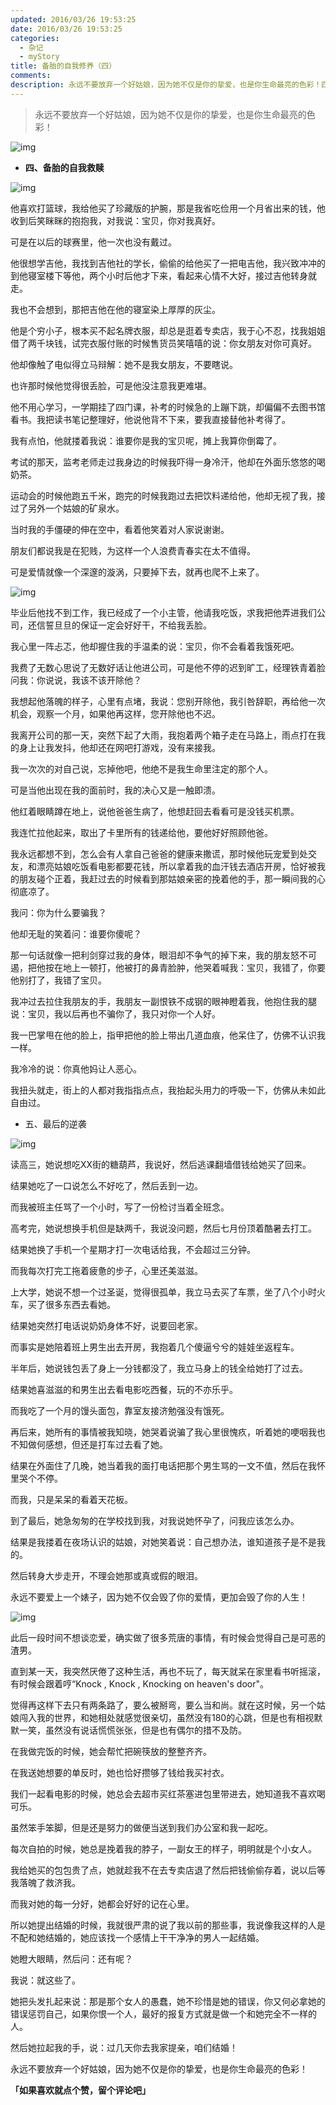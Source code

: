 ```yaml
---
updated: 2016/03/26 19:53:25
date: 2016/03/26 19:53:25
categories: 
  - 杂记
  - myStory
title: 备胎的自我修养（四）
comments: 
description: 永远不要放弃一个好姑娘，因为她不仅是你的挚爱，也是你生命最亮的色彩！四、备胎的自我救赎他喜欢打篮球，我给他买了珍藏版的护腕，那是我省吃俭用一个月省出来的钱，他收到后笑眯眯的抱抱我，对我说：宝贝，你对我真好。可是在以后的球赛里，他一次也没有戴过。他很想学吉他，我找到吉他社的学长，偷偷的给他买了一把电吉他，我兴致冲冲的到他寝室楼下等他，两个小时后他才下来，看起来心情不大好，接过吉他转身就走。
---
```

> 永远不要放弃一个好姑娘，因为她不仅是你的挚爱，也是你生命最亮的色彩！

![img](https://static.jindll.com/notes/a9bb56d059e63fc97b160e761ebb2d61_r.jpg)

- **四、备胎的自我救赎**

![img](https://static.jindll.com/notes/ea447eb5f9318b72209aaea9b3e5330e_b.jpg)

他喜欢打篮球，我给他买了珍藏版的护腕，那是我省吃俭用一个月省出来的钱，他收到后笑眯眯的抱抱我，对我说：宝贝，你对我真好。

可是在以后的球赛里，他一次也没有戴过。

他很想学吉他，我找到吉他社的学长，偷偷的给他买了一把电吉他，我兴致冲冲的到他寝室楼下等他，两个小时后他才下来，看起来心情不大好，接过吉他转身就走。

我也不会想到，那把吉他在他的寝室染上厚厚的灰尘。

他是个穷小子，根本买不起名牌衣服，却总是逛着专卖店，我于心不忍，找我姐姐借了两千块钱，试完衣服付账的时候售货员笑嘻嘻的说：你女朋友对你可真好。

他却像触了电似得立马辩解：她不是我女朋友，不要瞎说。

也许那时候他觉得很丢脸，可是他没注意我更难堪。

他不用心学习，一学期挂了四门课，补考的时候急的上蹦下跳，却偏偏不去图书馆看书。我把读书笔记整理好，他说他背不下来，要我直接替他补考得了。

我有点怕，他就搂着我说：谁要你是我的宝贝呢，摊上我算你倒霉了。

考试的那天，监考老师走过我身边的时候我吓得一身冷汗，他却在外面乐悠悠的喝奶茶。

运动会的时候他跑五千米，跑完的时候我跑过去把饮料递给他，他却无视了我，接过了另外一个姑娘的矿泉水。

当时我的手僵硬的伸在空中，看着他笑着对人家说谢谢。

朋友们都说我是在犯贱，为这样一个人浪费青春实在太不值得。

可是爱情就像一个深邃的漩涡，只要掉下去，就再也爬不上来了。

![img](https://static.jindll.com/notes/a991e38bd88b70fb53450b9f81c85a64_b.jpg)

毕业后他找不到工作，我已经成了一个小主管，他请我吃饭，求我把他弄进我们公司，还信誓旦旦的保证一定会好好干，不给我丢脸。

我心里一阵忐忑，他却握住我的手温柔的说：宝贝，你不会看着我饿死吧。

我费了无数心思说了无数好话让他进公司，可是他不停的迟到旷工，经理铁青着脸问我：你说说，我该不该开除他？

我想起他落魄的样子，心里有点堵，我说：您别开除他，我引咎辞职，再给他一次机会，观察一个月，如果他再这样，您开除他也不迟。

我离开公司的那一天，突然下起了大雨，我抱着两个箱子走在马路上，雨点打在我的身上让我发抖，他却还在网吧打游戏，没有来接我。

我一次次的对自己说，忘掉他吧，他绝不是我生命里注定的那个人。

可是当他出现在我的面前时，我的决心又是一触即溃。

他红着眼睛蹲在地上，说他爸爸生病了，他想赶回去看看可是没钱买机票。

我连忙拉他起来，取出了卡里所有的钱递给他，要他好好照顾他爸。

我永远都想不到，怎么会有人拿自己爸爸的健康来撒谎，那时候他玩宠爱到处交友，和漂亮姑娘吃饭看电影都要花钱，所以拿着我的血汗钱去酒店开房，恰好被我的朋友碰个正着，我赶过去的时候看到那姑娘亲密的挽着他的手，那一瞬间我的心彻底凉了。

我问：你为什么要骗我？

他却无耻的笑着问：谁要你傻呢？

那一句话就像一把利剑穿过我的身体，眼泪却不争气的掉下来，我的朋友怒不可遏，把他按在地上一顿打，他被打的鼻青脸肿，他哭着喊我：宝贝，我错了，你要他别打了，我错了宝贝。

我冲过去拉住我朋友的手，我朋友一副恨铁不成钢的眼神瞪着我，他抱住我的腿说：宝贝，我以后再也不骗你了，我只对你一个人好。

我一巴掌甩在他的脸上，指甲把他的脸上带出几道血痕，他呆住了，仿佛不认识我一样。

我冷冷的说：你真他妈让人恶心。

我扭头就走，街上的人都对我指指点点，我抬起头用力的呼吸一下，仿佛从未如此自由过。

 

- 五、最后的逆袭

![img](https://static.jindll.com/notes/02459b4504f4e8b7d490a7ecbbd05acc_r.jpg)

读高三，她说想吃XX街的糖葫芦，我说好，然后逃课翻墙借钱给她买了回来。

结果她吃了一口说怎么不好吃了，然后丢到一边。

而我被班主任骂了一个小时，写了一份检讨当着全班念。

高考完，她说想换手机但是缺两千，我说没问题，然后七月份顶着酷暑去打工。

结果她换了手机一个星期才打一次电话给我，不会超过三分钟。

而我每次打完工拖着疲惫的步子，心里还美滋滋。

上大学，她说不想一个过圣诞，觉得很孤单，我立马去买了车票，坐了八个小时火车，买了很多东西去看她。

结果她突然打电话说奶奶身体不好，说要回老家。

而事实是她陪着班上男生出去开房，我抱着几个傻逼兮兮的娃娃坐返程车。

半年后，她说钱包丢了身上一分钱都没了，我立马身上的钱全给她打了过去。

结果她喜滋滋的和男生出去看电影吃西餐，玩的不亦乐乎。

而我吃了一个月的馒头面包，靠室友接济勉强没有饿死。

再后来，她所有的事情被我知晓，她哭着说骗了我心里很愧疚，听着她的哽咽我也不知做何感想，但还是打车过去看了她。

结果在外面住了几晚，她当着我的面打电话把那个男生骂的一文不值，然后在我怀里哭个不停。

而我，只是呆呆的看着天花板。

到了最后，她急匆匆的在学校找到我，对我说她怀孕了，问我应该怎么办。

结果是我搂着在夜场认识的姑娘，对她笑着说：自己想办法，谁知道孩子是不是我的。

然后转身大步走开，不理会她那或真或假的眼泪。

永远不要爱上一个婊子，因为她不仅会毁了你的爱情，更加会毁了你的人生！

![img](https://static.jindll.com/notes/8c5075a1da42312eb05036958e835527_r.jpg)

此后一段时间不想谈恋爱，确实做了很多荒唐的事情，有时候会觉得自己是可恶的渣男。

直到某一天，我突然厌倦了这种生活，再也不玩了，每天就呆在家里看书听摇滚，有时候会跟着哼“Knock , Knock , Knocking on heaven's door"。

觉得再这样下去只有两条路了，要么被掰弯，要么当和尚。就在这时候，另一个姑娘闯入我的世界，和她相处就感觉很亲切，虽然没有180的心跳，但是也有相视默默一笑，虽然没有说话慌慌张张，但是也有偶尔的措不及防。

在我做完饭的时候，她会帮忙把碗筷放的整整齐齐。

在我送她想要的单反时，她也恰好攒够了钱给我买衬衣。

我们一起看电影的时候，她总会去超市买红茶塞进包里带进去，她知道我不喜欢喝可乐。

虽然笨手笨脚，但是还是努力的做便当送到我们办公室和我一起吃。

每次自拍的时候，她总是挽着我的脖子，一副女王的样子，明明就是个小女人。

我给她买的包包贵了点，她就趁我不在去专卖店退了然后把钱偷偷存着，说以后等我落魄了救济我。

而我对她的每一分好，她都会好好的记在心里。

所以她提出结婚的时候，我就很严肃的说了我以前的那些事，我说像我这样的人是不配和她结婚的，她应该找一个感情上干干净净的男人一起结婚。

她瞪大眼睛，然后问：还有呢？

我说：就这些了。

她把头发扎起来说：那是那个女人的愚蠢，她不珍惜是她的错误，你又何必拿她的错误惩罚自己，如果你恨一个人，最好的报复方式就是做一个和她完全不一样的人。

然后她拉起我的手，说：过几天你去我家提亲，咱们结婚！

永远不要放弃一个好姑娘，因为她不仅是你的挚爱，也是你生命最亮的色彩！

**「如果喜欢就点个赞，留个评论吧」**